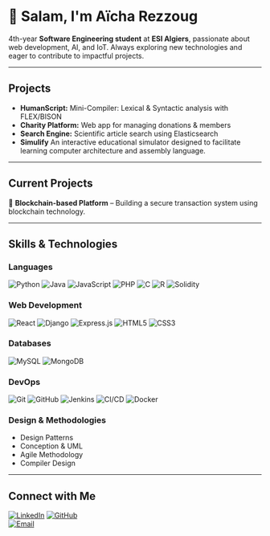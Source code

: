 # 👋 Salam, I'm Aïcha Rezzoug  

4th-year **Software Engineering student** at **ESI Algiers**, passionate about web development, AI, and IoT. Always exploring new technologies and eager to contribute to impactful projects.

---


## Projects  
- **HumanScript:** Mini-Compiler: Lexical & Syntactic analysis with FLEX/BISON  
- **Charity Platform:** Web app for managing donations & members  
- **Search Engine:** Scientific article search using Elasticsearch  
- **Simulify** An interactive educational simulator designed to facilitate learning computer architecture and assembly language.

---

## Current Projects
🔗 **Blockchain-based Platform** – Building a secure transaction system using blockchain technology.

---
## Skills & Technologies

### Languages
![Python](https://img.shields.io/badge/Python-3776AB?style=for-the-badge&logo=python&logoColor=white)
![Java](https://img.shields.io/badge/Java-007396?style=for-the-badge&logo=java&logoColor=white)
![JavaScript](https://img.shields.io/badge/JavaScript-F7DF1E?style=for-the-badge&logo=javascript&logoColor=black)
![PHP](https://img.shields.io/badge/PHP-777BB4?style=for-the-badge&logo=php&logoColor=white)
![C](https://img.shields.io/badge/C-00599C?style=for-the-badge&logo=c&logoColor=white)
![R](https://img.shields.io/badge/R-276DC3?style=for-the-badge&logo=r&logoColor=white)
![Solidity](https://img.shields.io/badge/Solidity-363636?style=for-the-badge&logo=solidity&logoColor=white)

### Web Development
![React](https://img.shields.io/badge/React-61DAFB?style=for-the-badge&logo=react&logoColor=black)
![Django](https://img.shields.io/badge/Django-092E20?style=for-the-badge&logo=django&logoColor=white)
![Express.js](https://img.shields.io/badge/Express.js-000000?style=for-the-badge&logo=express&logoColor=white)
![HTML5](https://img.shields.io/badge/HTML5-E34F26?style=for-the-badge&logo=html5&logoColor=white)
![CSS3](https://img.shields.io/badge/CSS3-1572B6?style=for-the-badge&logo=css3&logoColor=white)

### Databases
![MySQL](https://img.shields.io/badge/MySQL-4479A1?style=for-the-badge&logo=mysql&logoColor=white)
![MongoDB](https://img.shields.io/badge/MongoDB-47A248?style=for-the-badge&logo=mongodb&logoColor=white)

### DevOps
![Git](https://img.shields.io/badge/Git-F05032?style=for-the-badge&logo=git&logoColor=white)
![GitHub](https://img.shields.io/badge/GitHub-181717?style=for-the-badge&logo=github&logoColor=white)
![Jenkins](https://img.shields.io/badge/Jenkins-D24939?style=for-the-badge&logo=jenkins&logoColor=white)
![CI/CD](https://img.shields.io/badge/CI%2FCD-004488?style=for-the-badge&logo=githubactions&logoColor=white)
![Docker](https://img.shields.io/badge/Docker-2496ED?style=for-the-badge&logo=docker&logoColor=white)

### Design & Methodologies
- Design Patterns
- Conception & UML
- Agile Methodology
- Compiler Design

---

## Connect with Me  
[![LinkedIn](https://img.shields.io/badge/LinkedIn-Connect-blue?logo=linkedin)]([https://www.linkedin.com/in/your-profile](https://www.linkedin.com/in/rezzoug-aicha/))  
[![GitHub](https://img.shields.io/badge/GitHub-Follow-black?logo=github)](https://github.com/REZZOUGAICHA)  
[![Email](https://img.shields.io/badge/Email-Contact-red?logo=gmail)](mailto:la_rezzoug@esi.dz)  
